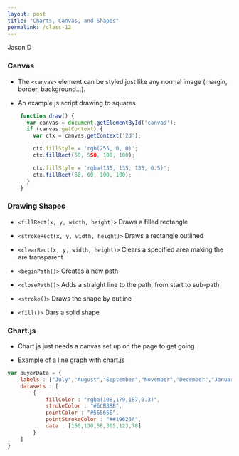 ```yaml
---
layout: post
title: "Charts, Canvas, and Shapes"
permalink: /class-12
---
```

Jason D

### Canvas

* The `<canvas>` element can be styled just like any normal image (margin, border, background…).

* An example js script drawing to squares

```js
    function draw() {
      var canvas = document.getElementById('canvas');
      if (canvas.getContext) {
        var ctx = canvas.getContext('2d');

        ctx.fillStyle = 'rgb(255, 0, 0)';
        ctx.fillRect(50, 5S0, 100, 100);

        ctx.fillStyle = 'rgba(135, 135, 135, 0.5)';
        ctx.fillRect(60, 60, 100, 100);
      }
    }
```
### Drawing Shapes

* `<fillRect(x, y, width, height)>` Draws a filled rectangle

* `<strokeRect(x, y, width, height)>` Draws a rectangle outlined

* `<clearRect(x, y, width, height)>` Clears a specified area making the are transparent

* `<beginPath()>` Creates a new path

* `<closePath()>` Adds a straight line to the path, from start to sub-path

* `<stroke()>` Draws the shape by outline

* `<fill()>` Dars a solid shape

### Chart.js

* Chart js just needs a canvas set up on the page to get going

* Example of a line graph with chart.js

```js
var buyerData = {
	labels : ["July","August","September","November","December","January"],
	datasets : [
		{
			fillColor : "rgba(108,179,187,0.3)",
			strokeColor : "#6CB3BB",
			pointColor : "#565656",
			pointStrokeColor : "##19626A",
			data : [150,130,58,365,123,78]
		}
	]
}
```
